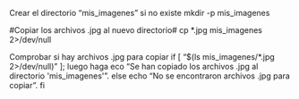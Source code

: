 Crear el directorio “mis_imagenes” si no existe
mkdir -p mis_imagenes

#Copiar los archivos .jpg al nuevo directorio#
cp *.jpg mis_imagenes 2>/dev/null

Comprobar si hay archivos .jpg para copiar
if [ “$(ls mis_imagenes/*.jpg 2>/dev/null)” ]; luego
haga eco “Se han copiado los archivos .jpg al directorio 'mis_imagenes'”.
else
echo “No se encontraron archivos .jpg para copiar”.
fi
